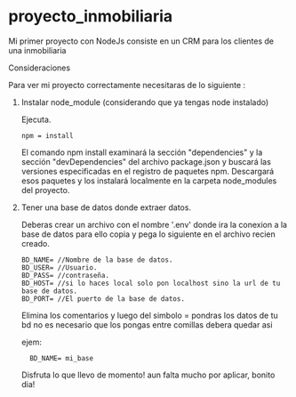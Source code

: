 # proyecto_inmobiliaria
Mi primer proyecto con NodeJs consiste en un CRM para los clientes de una inmobiliaria

Consideraciones

Para ver mi proyecto correctamente necesitaras de lo siguiente :

 1. Instalar node_module (considerando que ya tengas node instalado)
      
      Ejecuta.
                    
        npm = install
             
   
      El comando npm install examinará la sección "dependencies" y la sección "devDependencies" del archivo package.json y buscará las versiones especificadas en       el registro de paquetes npm. Descargará esos paquetes y los instalará localmente en la carpeta node_modules del proyecto.
      
 2. Tener una base de datos donde extraer datos.
      
      Deberas crear un archivo con el nombre '.env' donde ira la conexion a la base de datos para ello copia y pega lo siguiente en el archivo recien creado.
      
        BD_NAME= //Nombre de la base de datos.
        BD_USER= //Usuario.
        BD_PASS= //contraseña.
        BD_HOST= //si lo haces local solo pon localhost sino la url de tu base de datos.
        BD_PORT= //El puerto de la base de datos.
      
      Elimina los comentarios y luego del simbolo = pondras los datos de tu bd no es necesario que los pongas entre comillas debera quedar asi
      
      ejem:
      
          BD_NAME= mi_base
 
      Disfruta lo que llevo de momento! 
      aun falta mucho por aplicar, bonito dia!
 


